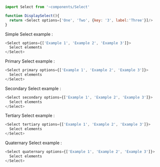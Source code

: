 ```js static
import Select from '~components/Select'

function DisplaySelect(){
  return <Select options=['One', 'Two', {key: '3', label:'Three'}]/>
}

```

Simple Select example :

```js
<Select options={['Example 1', 'Example 2', 'Example 3']}>
  Select elements
</Select>
```

Primary Select example :

```js
<Select primary options={['Example 1', 'Example 2', 'Example 3']}>
  Select elements
</Select>
```

Secondary Select example :

```js
<Select secondary options={['Example 1', 'Example 2', 'Example 3']}>
  Select elements
</Select>
```

Tertiary Select example :

```js
<Select tertiary options={['Example 1', 'Example 2', 'Example 3']}>
  Select elements
</Select>
```

Quaternary Select example :

```js
<Select quaternary options={['Example 1', 'Example 2', 'Example 3']}>
  Select elements
</Select>
```
